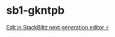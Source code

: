 # sb1-gkntpb

[Edit in StackBlitz next generation editor ⚡️](https://stackblitz.com/~/github.com/Joaopedro1312/sb1-gkntpb)